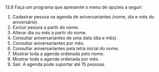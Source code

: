 
13.8 
Faça um programa que apresente o menu de opções a seguir:
1. Cadastrar pessoa na agenda de aniversariantes (nome, dia e mês do aniversário).
2. Excluir pessoa a partir do nome.
3. Alterar dia ou mês a partir do nome.
4. Consultar aniversariantes de uma data (dia e mês).
5. Consultar aniversariantes por mês.
6. Consultar aniversariantes pela letra inicial do nome.
7. Mostrar toda a agenda ordenada pelo nome.
8. Mostrar toda a agenda ordenada por mês.
9. Sair.
A agenda pode suportar até 15 pessoas
